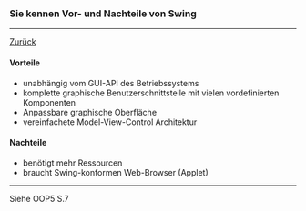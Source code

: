 ### Sie kennen Vor- und Nachteile von Swing

---

[Zurück](500gui.md)

#### Vorteile

* unabhängig vom GUI-API des Betriebssystems
* komplette graphische Benutzerschnittstelle mit vielen vordefinierten 
Komponenten
* Anpassbare graphische Oberfläche
* vereinfachete Model-View-Control Architektur

#### Nachteile

* benötigt mehr Ressourcen
* braucht Swing-konformen Web-Browser (Applet)

---
Siehe OOP5 S.7
